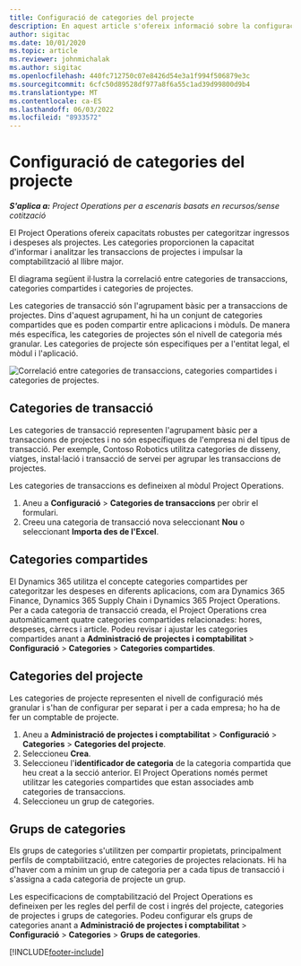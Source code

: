 ```yaml
---
title: Configuració de categories del projecte
description: En aquest article s'ofereix informació sobre la configuració de categories de projectes.
author: sigitac
ms.date: 10/01/2020
ms.topic: article
ms.reviewer: johnmichalak
ms.author: sigitac
ms.openlocfilehash: 440fc712750c07e8426d54e3a1f994f506879e3c
ms.sourcegitcommit: 6cfc50d89528df977a8f6a55c1ad39d99800d9b4
ms.translationtype: MT
ms.contentlocale: ca-ES
ms.lasthandoff: 06/03/2022
ms.locfileid: "8933572"
---
```

# <a name="configure-project-categories"></a>Configuració de categories del projecte

_**S'aplica a:** Project Operations per a escenaris basats en recursos/sense cotització_

El Project Operations ofereix capacitats robustes per categoritzar ingressos i despeses als projectes. Les categories proporcionen la capacitat d'informar i analitzar les transaccions de projectes i impulsar la comptabilització al llibre major.

El diagrama següent il·lustra la correlació entre categories de transaccions, categories compartides i categories de projectes. 

Les categories de transacció són l'agrupament bàsic per a transaccions de projectes. Dins d'aquest agrupament, hi ha un conjunt de categories compartides que es poden compartir entre aplicacions i mòduls. De manera més específica, les categories de projectes són el nivell de categoria més granular. Les categories de projecte són especifiques per a l'entitat legal, el mòdul i l'aplicació.

![Correlació entre categories de transaccions, categories compartides i categories de projectes.](media/project-categories.png)

## <a name="transaction-categories"></a>Categories de transacció

Les categories de transacció representen l'agrupament bàsic per a transaccions de projectes i no són específiques de l'empresa ni del tipus de transacció. Per exemple, Contoso Robotics utilitza categories de disseny, viatges, instal·lació i transacció de servei per agrupar les transaccions de projectes.

Les categories de transaccions es defineixen al mòdul Project Operations. 
1. Aneu a **Configuració** \> **Categories de transaccions** per obrir el formulari. 
2. Creeu una categoria de transacció nova seleccionant **Nou** o seleccionant **Importa des de l'Excel**.

## <a name="shared-categories"></a>Categories compartides

El Dynamics 365 utilitza el concepte categories compartides per categoritzar les despeses en diferents aplicacions, com ara Dynamics 365 Finance, Dynamics 365 Supply Chain i Dynamics 365 Project Operations. Per a cada categoria de transacció creada, el Project Operations crea automàticament quatre categories compartides relacionades: hores, despeses, càrrecs i article. Podeu revisar i ajustar les categories compartides anant a **Administració de projectes i comptabilitat** \> **Configuració** \> **Categories** \> **Categories compartides**.

## <a name="project-categories"></a>Categories del projecte

Les categories de projecte representen el nivell de configuració més granular i s'han de configurar per separat i per a cada empresa; ho ha de fer un comptable de projecte.

1. Aneu a **Administració de projectes i comptabilitat** \> **Configuració** \> **Categories** \> **Categories del projecte**.
2. Seleccioneu **Crea**.
3. Seleccioneu l'**identificador de categoria** de la categoria compartida que heu creat a la secció anterior. El Project Operations només permet utilitzar les categories compartides que estan associades amb categories de transaccions.
4. Seleccioneu un grup de categories.

## <a name="category-groups"></a>Grups de categories

Els grups de categories s'utilitzen per compartir propietats, principalment perfils de comptabilització, entre categories de projectes relacionats. Hi ha d'haver com a mínim un grup de categoria per a cada tipus de transacció i s'assigna a cada categoria de projecte un grup.

Les especificacions de comptabilització del Project Operations es defineixen per les regles del perfil de cost i ingrés del projecte, categories de projectes i grups de categories. Podeu configurar els grups de categories anant a **Administració de projectes i comptabilitat** \> **Configuració** \> **Categories** \> **Grups de categories**.


[!INCLUDE[footer-include](../includes/footer-banner.md)]